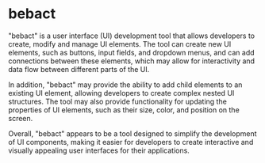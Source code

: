 # bebact
"bebact" is a user interface (UI) development tool that allows developers to create, modify and manage UI elements. The tool can create new UI elements, such as buttons, input fields, and dropdown menus, and can add connections between these elements, which may allow for interactivity and data flow between different parts of the UI.

In addition, "bebact" may provide the ability to add child elements to an existing UI element, allowing developers to create complex nested UI structures. The tool may also provide functionality for updating the properties of UI elements, such as their size, color, and position on the screen.

Overall, "bebact" appears to be a tool designed to simplify the development of UI components, making it easier for developers to create interactive and visually appealing user interfaces for their applications.
